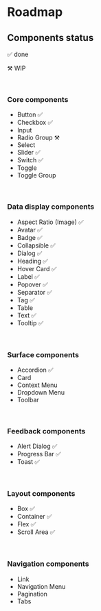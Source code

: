 # Roadmap

## Components status

✅ done

⚒️ WIP

<br>

### Core components

- Button ✅
- Checkbox ✅
- Input
- Radio Group ⚒️
- Select
- Slider ✅
- Switch ✅
- Toggle
- Toggle Group

<br>

### Data display components

- Aspect Ratio (Image) ✅
- Avatar ✅
- Badge ✅
- Collapsible ✅
- Dialog ✅
- Heading ✅
- Hover Card ✅
- Label ✅
- Popover ✅
- Separator ✅
- Tag ✅
- Table
- Text ✅
- Tooltip ✅

<br>

### Surface components

- Accordion ✅
- Card
- Context Menu
- Dropdown Menu
- Toolbar

<br>

### Feedback components

- Alert Dialog ✅
- Progress Bar ✅
- Toast ✅

<br>

### Layout components

- Box ✅
- Container ✅
- Flex ✅
- Scroll Area ✅

<br>

### Navigation components

- Link
- Navigation Menu
- Pagination
- Tabs
